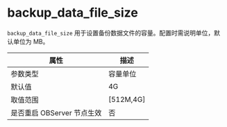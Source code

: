 # backup_data_file_size

`backup_data_file_size` 用于设置备份数据文件的容量。配置时需说明单位，默认单位为 MB。

|      **属性**      |   **描述**    |
|------------------|-------------|
| 参数类型             | 容量单位        |
| 默认值              | 4G          |
| 取值范围             | \[512M,4G\] |
| 是否重启 OBServer 节点生效 | 否           |
